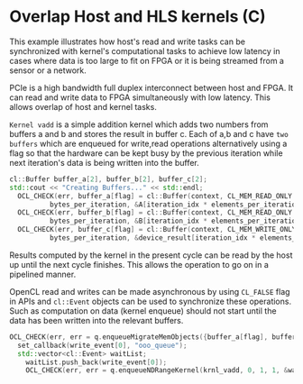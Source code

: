 Overlap Host and HLS kernels (C)
=================================

This example illustrates how host's read and write tasks can be synchronized with kernel's computational tasks to achieve low latency in cases where data is too large to fit on FPGA or it is being streamed from a sensor or a network.

PCIe is a high bandwidth full duplex interconnect between host and FPGA. It can read and write data to FPGA simultaneously with low latency. This allows overlap of host and kernel tasks.


 `Kernel vadd` is a simple addition kernel which adds two numbers from buffers a and b  and stores the result in buffer c. Each of a,b and c have `two buffers` which are enqueued for write,read operations alternatively using a flag so that the hardware can be kept busy by the previous iteration while next iteration's data is being written into the buffer.
```c++
cl::Buffer buffer_a[2], buffer_b[2], buffer_c[2];
std::cout << "Creating Buffers..." << std::endl;
  OCL_CHECK(err, buffer_a[flag] = cl::Buffer(context, CL_MEM_READ_ONLY | CL_MEM_USE_HOST_PTR,
          bytes_per_iteration, &A[iteration_idx * elements_per_iteration], &err));
  OCL_CHECK(err, buffer_b[flag] = cl::Buffer(context, CL_MEM_READ_ONLY | CL_MEM_USE_HOST_PTR,
          bytes_per_iteration, &B[iteration_idx * elements_per_iteration], &err));
  OCL_CHECK(err, buffer_c[flag] = cl::Buffer(context, CL_MEM_WRITE_ONLY | CL_MEM_USE_HOST_PTR,
          bytes_per_iteration, &device_result[iteration_idx * elements_per_iteration], &err));
```



 Results computed by the kernel in the present cycle can be read by the host up until the next cycle finishes. This allows the operation to go on in a pipelined manner.

 OpenCL read and writes can be made asynchronous by using `CL_FALSE` flag in APIs and `cl::Event` objects can be used to synchronize these operations. Such as computation on data (kernel enqueue)  should not start until the data has been written into the relevant buffers.
```c++
OCL_CHECK(err, err = q.enqueueMigrateMemObjects({buffer_a[flag], buffer_b[flag]}, 0/*0 means from host*/, NULL, &write_event[0]));
  set_callback(write_event[0], "ooo_queue");
  std::vector<cl::Event> waitList;
    waitList.push_back(write_event[0]);
    OCL_CHECK(err, err = q.enqueueNDRangeKernel(krnl_vadd, 0, 1, 1, &waitList, &kernel_events[flag]));
```

